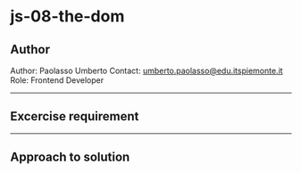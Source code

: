# js-08-the-dom
## Author
Author: Paolasso Umberto
Contact: umberto.paolasso@edu.itspiemonte.it
Role: Frontend Developer
***
## Excercise requirement

 
***
## Approach to solution
